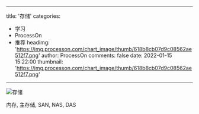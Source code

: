 
---
title: '存储'
categories: 
 - 学习
 - ProcessOn
 - 推荐
headimg: 'https://img.processon.com/chart_image/thumb/618b8cb07d9c08562ae512f7.png'
author: ProcessOn
comments: false
date: 2022-01-15 15:22:00
thumbnail: 'https://img.processon.com/chart_image/thumb/618b8cb07d9c08562ae512f7.png'
---

<div>   
<img class="thumb" alt="存储" src="https://img.processon.com/chart_image/thumb/618b8cb07d9c08562ae512f7.png" referrerpolicy="no-referrer">
<p>内存, 主存储, SAN, NAS, DAS</p>  
</div>
            